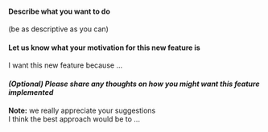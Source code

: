 #### Describe what you want to do
(be as descriptive as you can)

#### Let us know what your motivation for this new feature is
I want this new feature because ...

#### *(Optional) Please share any thoughts on how you might want this feature implemented*
**Note:** we really appreciate your suggestions<br/>
I think the best approach would be to ...

